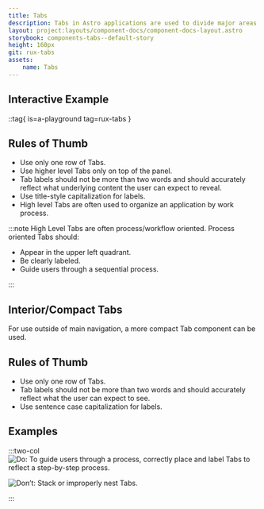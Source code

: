 ```yaml
---
title: Tabs
description: Tabs in Astro applications are used to divide major areas of content and to indicate work process.
layout: project:layouts/component-docs/component-docs-layout.astro
storybook: components-tabs--default-story
height: 160px
git: rux-tabs
assets:
    name: Tabs
---
```

## Interactive Example

::tag{ is=a-playground tag=rux-tabs }

## Rules of Thumb

- Use only one row of Tabs.
- Use higher level Tabs only on top of the panel.
- Tab labels should not be more than two words and should accurately reflect what underlying content the user can expect to reveal.
- Use title-style capitalization for labels.
- High level Tabs are often used to organize an application by work process.

:::note
<span>
High Level Tabs are often process/workflow oriented. Process oriented Tabs should:

- Appear in the upper left quadrant.
- Be clearly labeled.
- Guide users through a sequential process.
</span>

:::

## Interior/Compact Tabs

For use outside of main navigation, a more compact Tab component can be used.

## Rules of Thumb

- Use only one row of Tabs.
- Tab labels should not be more than two words and should accurately reflect what the user can expect to see.
- Use sentence case capitalization for labels.

## Examples

:::two-col
![Do: To guide users through a process, correctly place and label Tabs to reflect a step-by-step process.](/img/components/tab/nav-tabs-do-1.webp 'Do: To guide users through a process, correctly place and label Tabs to reflect a step-by-step process.')

![Don’t: Stack or improperly nest Tabs.](/img/components/tab/nav-tabs-dont-1.webp 'Don’t: Stack or improperly nest Tabs.')

:::
